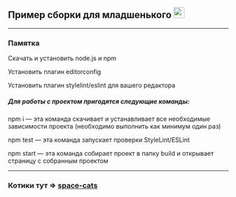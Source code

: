 ## Пример сборки для младшенького <img width="25" alt="" src="https://github.githubassets.com/images/icons/emoji/unicode/1f423.png">

---

### Памятка

Скачать и установить node.js и npm

Установить плагин editorconfig

Установить плагин stylelint/eslint для вашего редактора


##### Для работы с проектом пригодятся следующие команды:

npm i — эта команда скачивает и устанавливает все необходимые зависимости проекта (необходимо выполнить как минимум один раз)

npm test — эта команда запускает проверки StyleLint/ESLint

npm start — эта команда собирает проект в папку build и открывает страницу с собранным проектом

---
 
### Котики тут &#8658;  [space-cats](https://dovakot.github.io/space-cats/)
